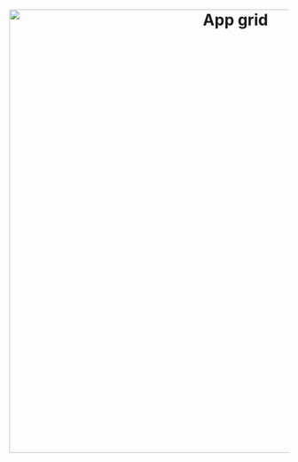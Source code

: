 <h1 align="center">
  <img alt="App grid" title="Flutter Apps" src=".github/print.png" width="800px" />
</h1>
